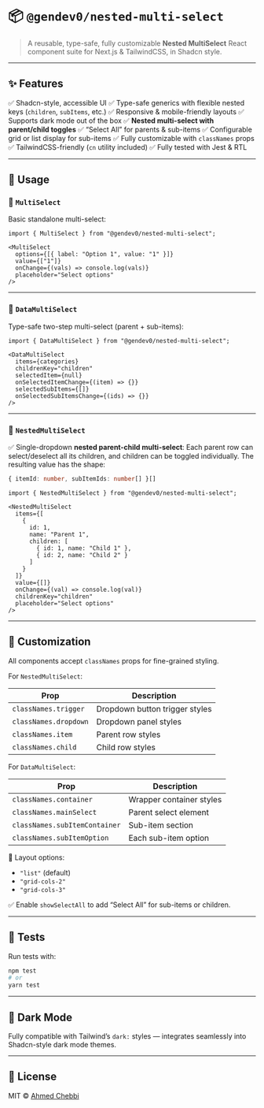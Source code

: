 # 📦 `@gendev0/nested-multi-select`

> A reusable, type-safe, fully customizable **Nested MultiSelect** React component suite for Next.js & TailwindCSS, in Shadcn style.

---

## ✨ Features

✅ Shadcn-style, accessible UI
✅ Type-safe generics with flexible nested keys (`children`, `subItems`, etc.)
✅ Responsive & mobile-friendly layouts
✅ Supports dark mode out of the box
✅ **Nested multi-select with parent/child toggles**
✅ “Select All” for parents & sub-items
✅ Configurable grid or list display for sub-items
✅ Fully customizable with `classNames` props
✅ TailwindCSS-friendly (`cn` utility included)
✅ Fully tested with Jest & RTL

---

## 📖 Usage

### 📝 `MultiSelect`

Basic standalone multi-select:

```tsx
import { MultiSelect } from "@gendev0/nested-multi-select";

<MultiSelect
  options={[{ label: "Option 1", value: "1" }]}
  value={["1"]}
  onChange={(vals) => console.log(vals)}
  placeholder="Select options"
/>
```

---

### 📝 `DataMultiSelect`

Type-safe two-step multi-select (parent + sub-items):

```tsx
import { DataMultiSelect } from "@gendev0/nested-multi-select";

<DataMultiSelect
  items={categories}
  childrenKey="children"
  selectedItem={null}
  onSelectedItemChange={(item) => {}}
  selectedSubItems={[]}
  onSelectedSubItemsChange={(ids) => {}}
/>
```

---

### 📝 `NestedMultiSelect`

✅ Single-dropdown **nested parent-child multi-select**:
Each parent row can select/deselect all its children, and children can be toggled individually.
The resulting value has the shape:

```ts
{ itemId: number, subItemIds: number[] }[]
```

```tsx
import { NestedMultiSelect } from "@gendev0/nested-multi-select";

<NestedMultiSelect
  items={[
    {
      id: 1,
      name: "Parent 1",
      children: [
        { id: 1, name: "Child 1" },
        { id: 2, name: "Child 2" }
      ]
    }
  ]}
  value={[]}
  onChange={(val) => console.log(val)}
  childrenKey="children"
  placeholder="Select options"
/>
```

---

## 🎨 Customization

All components accept `classNames` props for fine-grained styling.

For `NestedMultiSelect`:

| Prop                  | Description                    |
| --------------------- | ------------------------------ |
| `classNames.trigger`  | Dropdown button trigger styles |
| `classNames.dropdown` | Dropdown panel styles          |
| `classNames.item`     | Parent row styles              |
| `classNames.child`    | Child row styles               |

For `DataMultiSelect`:

| Prop                          | Description              |
| ----------------------------- | ------------------------ |
| `classNames.container`        | Wrapper container styles |
| `classNames.mainSelect`       | Parent select element    |
| `classNames.subItemContainer` | Sub-item section         |
| `classNames.subItemOption`    | Each sub-item option     |

📐 Layout options:

* `"list"` (default)
* `"grid-cols-2"`
* `"grid-cols-3"`

✅ Enable `showSelectAll` to add “Select All” for sub-items or children.

---

## 🧪 Tests

Run tests with:

```bash
npm test
# or
yarn test
```

---

## 🌙 Dark Mode

Fully compatible with Tailwind’s `dark:` styles — integrates seamlessly into Shadcn-style dark mode themes.

---

## 📄 License

MIT © [Ahmed Chebbi](https://github.com/gendev0)